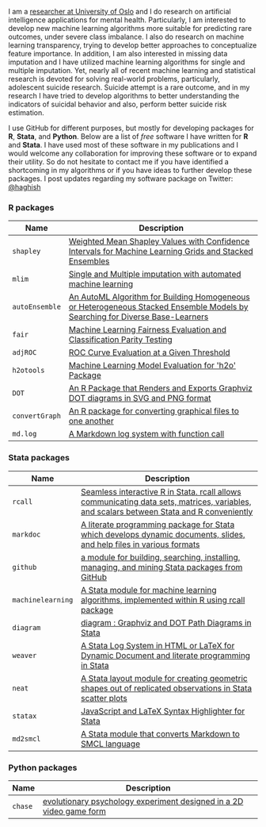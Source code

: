 I am a [researcher at University of Oslo](https://scholar.google.com/citations?user=BtsIku0AAAAJ&hl=en) and I do research on artificial intelligence applications for mental health. Particularly, I am interested to develop new machine learning algorithms more suitable for predicting rare outcomes, under severe class imbalance. I also do research on machine learning transparency, trying to develop better approaches to conceptualize feature importance. In addition, I am also interested in missing data imputation and I have utilized machine learning algorithms for single and multiple imputation. Yet, nearly all of recent machine learning and statistical research is devoted for solving real-world problems, particularly, adolescent suicide research. Suicide attempt is a rare outcome, and in my research I have tried to develop algorithms to better understanding the indicators of suicidal behavior and also, perform better suicide risk estimation. 

I use GitHub for different purposes, but mostly for developing packages for __R__, __Stata__, and __Python__. Below are a list of _free_ software I have written for __R__ and __Stata__. I have used most of these software in my publications and I would welcome any collaboration for improving these software or to expand their utility. So do not hesitate to contact me if you have identified a shortcoming in my algorithms or if you have ideas to further develop these packages. I post updates regarding my software package on Twitter: [@haghish](https://twitter.com/Haghish)

### R packages

| **Name**          | **Description**                                                                                                                                                              |
|-------------------|------------------------------------------------------------------------------------------------------------------------------------------------------------------------------|
| `shapley`         | [Weighted Mean Shapley Values with Confidence Intervals for Machine Learning Grids and Stacked Ensembles](https://github.com/haghish/shapley)                                                                                       |
| `mlim`            | [Single and Multiple imputation with automated machine learning](https://github.com/haghish/mlim)                                                                                       |
| `autoEnsemble`          | [An AutoML Algorithm for Building Homogeneous or Heterogeneous Stacked Ensemble Models by Searching for Diverse Base-Learners](https://github.com/haghish/autoEnsemble)  |          
| `fair`          | [Machine Learning Fairness Evaluation and Classification Parity Testing](https://github.com/haghish/fair)  | 
| `adjROC`          | [ROC Curve Evaluation at a Given Threshold](https://github.com/haghish/adjROC)                                                                                               |
| `h2otools`          | [Machine Learning Model Evaluation for 'h2o' Package](https://github.com/haghish/h2otools)  |  
| `DOT`             | [An R Package that Renders and Exports Graphviz DOT diagrams in SVG and PNG format](https://github.com/haghish/DOT)                                                          |
| `convertGraph`    | [An R package for converting graphical files to one another](https://github.com/haghish/convertGraph)                                                                        |
| `md.log`          | [A Markdown log system with function call](https://github.com/haghish/md.log)                                                                                                |

### Stata packages

| **Name**          | **Description**                                                                                                                                                              |
|-------------------|------------------------------------------------------------------------------------------------------------------------------------------------------------------------------|
| `rcall`           | [Seamless interactive R in Stata. rcall allows communicating data sets, matrices, variables, and scalars between Stata and R conveniently](https://github.com/haghish/rcall) |
| `markdoc`         | [A literate programming package for Stata which develops dynamic documents, slides, and help files in various formats](https://github.com/haghish/markdoc)    |
| `github`          | [a module for building, searching, installing, managing, and mining Stata packages from GitHub](https://github.com/haghish/github)                                           |
| `machinelearning` | [A Stata module for machine learning algorithms, implemented within R using rcall package](https://github.com/haghish/machinelearning)                                  |
| `diagram`          | [diagram : Graphviz and DOT Path Diagrams in Stata](https://github.com/haghish/diagram)                                                                                                |
| `weaver`          | [A Stata Log System in HTML or LaTeX for Dynamic Document and literate programming in Stata](https://github.com/haghish/weaver)                                              |
| `neat`            | [A Stata layout module for creating geometric shapes out of replicated observations in Stata scatter plots](https://github.com/haghish/neat)                                 |
| `statax`          | [JavaScript and LaTeX Syntax Highlighter for Stata](https://github.com/haghish/statax)                                                                                       |
| `md2smcl`         | [A Stata module that converts Markdown to SMCL language](https://github.com/haghish/md2smcl)                                              |

### Python packages

| **Name**          | **Description**                                                                                                                                                              |
|-------------------|------------------------------------------------------------------------------------------------------------------------------------------------------------------------------|
| `chase`           | [ evolutionary psychology experiment designed in a 2D video game form](https://github.com/haghish/chase) |
